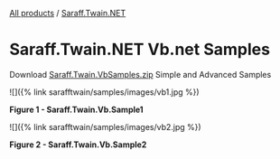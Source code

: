[All products](../../) / [Saraff.Twain.NET](../#samples)
# Saraff.Twain.NET Vb.net Samples
Download [Saraff.Twain.VbSamples.zip](https://goo.gl/DkedJN) Simple and Advanced Samples

![]({% link sarafftwain/samples/images/vb1.jpg %})

**Figure 1 - Saraff.Twain.Vb.Sample1**

![]({% link sarafftwain/samples/images/vb2.jpg %})

**Figure 2 - Saraff.Twain.Vb.Sample2**
